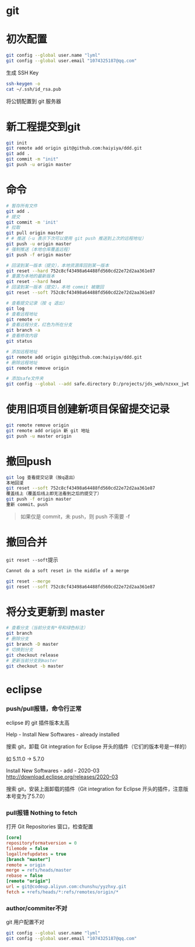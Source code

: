 # git

# 初次配置

```bash
git config --global user.name "lyml"
git config --global user.email "1074325187@qq.com"
```

生成 SSH Key

```bash
ssh-keygen -o
cat ~/.ssh/id_rsa.pub
```

将公钥配置到 git 服务器

# 新工程提交到git

```bash
git init
git remote add origin git@github.com:haiyiya/ddd.git
git add .
git commit -m "init"
git push -u origin master
```

# 命令

```bash
# 暂存所有文件
git add .
# 提交
git commit -m 'init'
# 拉取
git pull origin master
# # 推送（-u 表示下次可以使用 git push 推送到上次的远程地址）
git push -u origin master
# 强制推送（本地仓库覆盖远程）
git push -f origin master

# 回滚到某一版本（提交），本地资源库回到某一版本
git reset --hard 752c8cf43498a64488fd560cd22e72d2aa361e87
# 重置为本地的最新版本
git reset --hard head
# 回滚到某一版本（提交），本地 commit 被撤回
git reset --soft 752c8cf43498a64488fd560cd22e72d2aa361e87

# 查看提交记录（按 q 退出）
git log
# 查看远程地址
git remote -v
# 查看远程分支，红色为所在分支
git branch -a
# 查看修改内容
git status

# 添加远程地址
git remote add origin git@github.com:haiyiya/ddd.git
# 删除远程地址
git remote remove origin

# 添加safe文件夹
git config --global --add safe.directory D:/projects/jds_web/nzxxx_jwt
```

# 使用旧项目创建新项目保留提交记录

```bash
git remote remove origin
git remote add origin 新 git 地址
git push -u master origin
```

# 撤回push

```bash
git log 查看提交记录（按q退出）
本地回滚
git reset --soft 752c8cf43498a64488fd560cd22e72d2aa361e87
覆盖线上（覆盖后线上即无法看到之后的提交了）
git push -f origin master
重新 commit、push
```

> 如果仅是 commit，未 push，则 push 不需要 -f

# 撤回合并

`git reset --soft`提示

```bash
Cannot do a soft reset in the middle of a merge
```

```bash
git reset --merge
git reset --soft 752c8cf43498a64488fd560cd22e72d2aa361e87
```

# 将分支更新到 master

```bash
# 查看分支（当前分支有*号和绿色标注）
git branch
# 删除分支
git branch -D master
# 切换到分支
git checkout release
# 更新当前分支到master
git checkout -b master
```



# eclipse

### push/pull报错，命令行正常

eclipse 的 git 插件版本太高

Help - Install New Softwares - already installed

搜索 git，卸载 Git integration for Eclipse 开头的插件（它们的版本号是一样的）

如 5.11.0 -> 5.7.0

Install New Softwares - add - 2020-03 http://download.eclipse.org/releases/2020-03

搜索 git，安装上面卸载的插件（Git integration for Eclipse 开头的插件，注意版本号变为了5.7.0）

### pull报错 Nothing to fetch

打开 Git Repositories 窗口，检查配置

```ini
[core]
repositoryformatversion = 0
filemode = false
logallrefupdates = true
[branch "master"]
remote = origin
merge = refs/heads/master
rebase = false
[remote "origin"]
url = git@codeup.aliyun.com:chunshu/yyzhxy.git
fetch = +refs/heads/*:refs/remotes/origin/*
```

### author/commiter不对

git 用户配置不对

```bash
git config --global user.name "lyml"
git config --global user.email "1074325187@qq.com"
```

